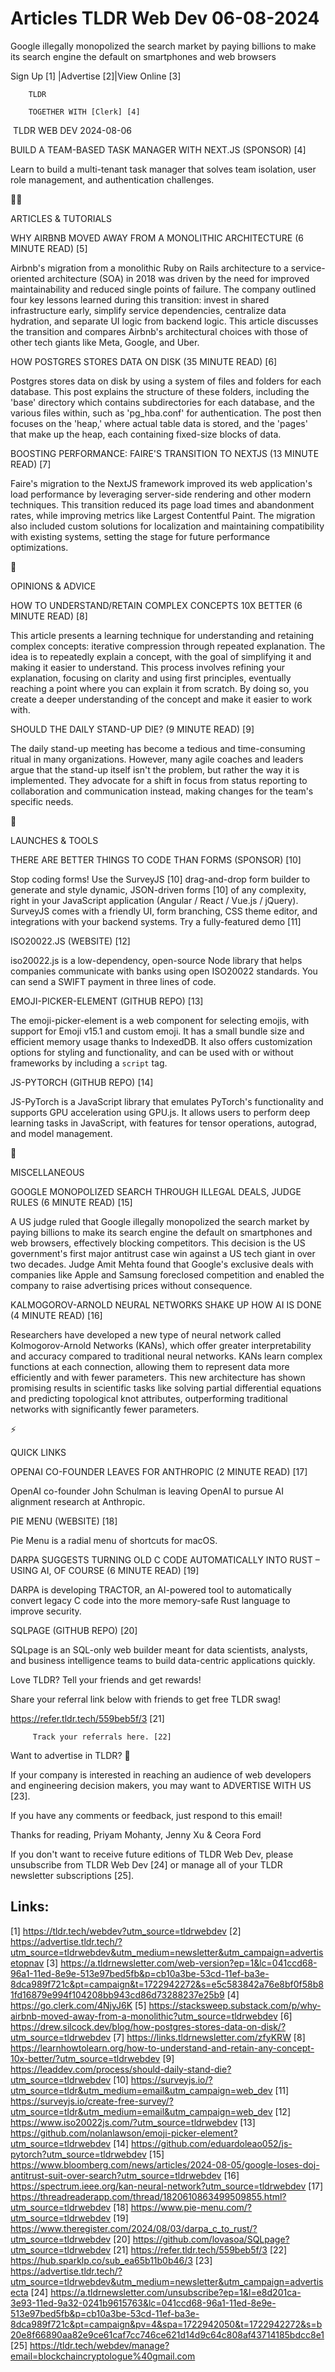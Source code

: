 # Articles TLDR Web Dev 06-08-2024

Google illegally monopolized the search market by paying billions to
make its search engine the default on smartphones and web browsers  

 Sign Up [1] |Advertise [2]|View Online [3] 

		TLDR 

		TOGETHER WITH [Clerk] [4]

 TLDR WEB DEV 2024-08-06

 BUILD A TEAM-BASED TASK MANAGER WITH NEXT.JS (SPONSOR) [4] 

 Learn to build a multi-tenant task manager that solves team
isolation, user role management, and authentication challenges. 

🧑‍💻 

ARTICLES & TUTORIALS

 WHY AIRBNB MOVED AWAY FROM A MONOLITHIC ARCHITECTURE (6 MINUTE READ)
[5] 

 Airbnb's migration from a monolithic Ruby on Rails architecture to a
service-oriented architecture (SOA) in 2018 was driven by the need for
improved maintainability and reduced single points of failure. The
company outlined four key lessons learned during this transition:
invest in shared infrastructure early, simplify service dependencies,
centralize data hydration, and separate UI logic from backend logic.
This article discusses the transition and compares Airbnb's
architectural choices with those of other tech giants like Meta,
Google, and Uber. 

 HOW POSTGRES STORES DATA ON DISK (35 MINUTE READ) [6] 

 Postgres stores data on disk by using a system of files and folders
for each database. This post explains the structure of these folders,
including the 'base' directory which contains subdirectories for each
database, and the various files within, such as 'pg_hba.conf' for
authentication. The post then focuses on the 'heap,' where actual
table data is stored, and the 'pages' that make up the heap, each
containing fixed-size blocks of data. 

 BOOSTING PERFORMANCE: FAIRE'S TRANSITION TO NEXTJS (13 MINUTE READ)
[7] 

 Faire's migration to the NextJS framework improved its web
application's load performance by leveraging server-side rendering and
other modern techniques. This transition reduced its page load times
and abandonment rates, while improving metrics like Largest Contentful
Paint. The migration also included custom solutions for localization
and maintaining compatibility with existing systems, setting the stage
for future performance optimizations. 

🧠 

OPINIONS & ADVICE

 HOW TO UNDERSTAND/RETAIN COMPLEX CONCEPTS 10X BETTER (6 MINUTE READ)
[8] 

 This article presents a learning technique for understanding and
retaining complex concepts: iterative compression through repeated
explanation. The idea is to repeatedly explain a concept, with the
goal of simplifying it and making it easier to understand. This
process involves refining your explanation, focusing on clarity and
using first principles, eventually reaching a point where you can
explain it from scratch. By doing so, you create a deeper
understanding of the concept and make it easier to work with. 

 SHOULD THE DAILY STAND-UP DIE? (9 MINUTE READ) [9] 

 The daily stand-up meeting has become a tedious and time-consuming
ritual in many organizations. However, many agile coaches and leaders
argue that the stand-up itself isn't the problem, but rather the way
it is implemented. They advocate for a shift in focus from status
reporting to collaboration and communication instead, making changes
for the team's specific needs. 

🚀 

LAUNCHES & TOOLS

 THERE ARE BETTER THINGS TO CODE THAN FORMS (SPONSOR) [10] 

 Stop coding forms! Use the SurveyJS [10] drag-and-drop form builder
to generate and style dynamic, JSON-driven forms [10] of any
complexity, right in your JavaScript application (Angular / React /
Vue.js / jQuery). SurveyJS comes with a friendly UI, form branching,
CSS theme editor, and integrations with your backend systems. Try a
fully-featured demo [11] 

 ISO20022.JS (WEBSITE) [12] 

 iso20022.js is a low-dependency, open-source Node library that helps
companies communicate with banks using open ISO20022 standards. You
can send a SWIFT payment in three lines of code. 

 EMOJI-PICKER-ELEMENT (GITHUB REPO) [13] 

 The emoji-picker-element is a web component for selecting emojis,
with support for Emoji v15.1 and custom emoji. It has a small bundle
size and efficient memory usage thanks to IndexedDB. It also offers
customization options for styling and functionality, and can be used
with or without frameworks by including a `script` tag. 

 JS-PYTORCH (GITHUB REPO) [14] 

 JS-PyTorch is a JavaScript library that emulates PyTorch's
functionality and supports GPU acceleration using GPU.js. It allows
users to perform deep learning tasks in JavaScript, with features for
tensor operations, autograd, and model management. 

🎁 

MISCELLANEOUS

 GOOGLE MONOPOLIZED SEARCH THROUGH ILLEGAL DEALS, JUDGE RULES (6
MINUTE READ) [15] 

 A US judge ruled that Google illegally monopolized the search market
by paying billions to make its search engine the default on
smartphones and web browsers, effectively blocking competitors. This
decision is the US government's first major antitrust case win against
a US tech giant in over two decades. Judge Amit Mehta found that
Google's exclusive deals with companies like Apple and Samsung
foreclosed competition and enabled the company to raise advertising
prices without consequence. 

 KALMOGOROV-ARNOLD NEURAL NETWORKS SHAKE UP HOW AI IS DONE (4 MINUTE
READ) [16] 

 Researchers have developed a new type of neural network called
Kolmogorov-Arnold Networks (KANs), which offer greater
interpretability and accuracy compared to traditional neural networks.
KANs learn complex functions at each connection, allowing them to
represent data more efficiently and with fewer parameters. This new
architecture has shown promising results in scientific tasks like
solving partial differential equations and predicting topological knot
attributes, outperforming traditional networks with significantly
fewer parameters. 

⚡ 

QUICK LINKS

 OPENAI CO-FOUNDER LEAVES FOR ANTHROPIC (2 MINUTE READ) [17] 

 OpenAI co-founder John Schulman is leaving OpenAI to pursue AI
alignment research at Anthropic. 

 PIE MENU (WEBSITE) [18] 

 Pie Menu is a radial menu of shortcuts for macOS. 

 DARPA SUGGESTS TURNING OLD C CODE AUTOMATICALLY INTO RUST – USING
AI, OF COURSE (6 MINUTE READ) [19] 

 DARPA is developing TRACTOR, an AI-powered tool to automatically
convert legacy C code into the more memory-safe Rust language to
improve security. 

 SQLPAGE (GITHUB REPO) [20] 

 SQLpage is an SQL-only web builder meant for data scientists,
analysts, and business intelligence teams to build data-centric
applications quickly. 

Love TLDR? Tell your friends and get rewards!

 Share your referral link below with friends to get free TLDR swag! 

 https://refer.tldr.tech/559beb5f/3 [21] 

		 Track your referrals here. [22] 

Want to advertise in TLDR? 📰

 If your company is interested in reaching an audience of web
developers and engineering decision makers, you may want to ADVERTISE
WITH US [23]. 

 If you have any comments or feedback, just respond to this email! 

Thanks for reading, 
Priyam Mohanty, Jenny Xu & Ceora Ford 

If you don't want to receive future editions of TLDR Web Dev, please
unsubscribe from TLDR Web Dev [24] or manage all of your TLDR
newsletter subscriptions [25]. 

 

Links:
------
[1] https://tldr.tech/webdev?utm_source=tldrwebdev
[2] https://advertise.tldr.tech/?utm_source=tldrwebdev&utm_medium=newsletter&utm_campaign=advertisetopnav
[3] https://a.tldrnewsletter.com/web-version?ep=1&lc=041ccd68-96a1-11ed-8e9e-513e97bed5fb&p=cb10a3be-53cd-11ef-ba3e-8dca989f721c&pt=campaign&t=1722942272&s=e5c583842a76e8bf0f58b81fd16879e994f104208bb943cd86d73288237e25b9
[4] https://go.clerk.com/4NjyJ6K
[5] https://stacksweep.substack.com/p/why-airbnb-moved-away-from-a-monolithic?utm_source=tldrwebdev
[6] https://drew.silcock.dev/blog/how-postgres-stores-data-on-disk/?utm_source=tldrwebdev
[7] https://links.tldrnewsletter.com/zfyKRW
[8] https://learnhowtolearn.org/how-to-understand-and-retain-any-concept-10x-better/?utm_source=tldrwebdev
[9] https://leaddev.com/process/should-daily-stand-die?utm_source=tldrwebdev
[10] https://surveyjs.io/?utm_source=tldr&utm_medium=email&utm_campaign=web_dev
[11] https://surveyjs.io/create-free-survey/?utm_source=tldr&utm_medium=email&utm_campaign=web_dev
[12] https://www.iso20022js.com/?utm_source=tldrwebdev
[13] https://github.com/nolanlawson/emoji-picker-element?utm_source=tldrwebdev
[14] https://github.com/eduardoleao052/js-pytorch?utm_source=tldrwebdev
[15] https://www.bloomberg.com/news/articles/2024-08-05/google-loses-doj-antitrust-suit-over-search?utm_source=tldrwebdev
[16] https://spectrum.ieee.org/kan-neural-network?utm_source=tldrwebdev
[17] https://threadreaderapp.com/thread/1820610863499509855.html?utm_source=tldrwebdev
[18] https://www.pie-menu.com/?utm_source=tldrwebdev
[19] https://www.theregister.com/2024/08/03/darpa_c_to_rust/?utm_source=tldrwebdev
[20] https://github.com/lovasoa/SQLpage?utm_source=tldrwebdev
[21] https://refer.tldr.tech/559beb5f/3
[22] https://hub.sparklp.co/sub_ea65b11b0b46/3
[23] https://advertise.tldr.tech/?utm_source=tldrwebdev&utm_medium=newsletter&utm_campaign=advertisecta
[24] https://a.tldrnewsletter.com/unsubscribe?ep=1&l=e8d201ca-3e93-11ed-9a32-0241b9615763&lc=041ccd68-96a1-11ed-8e9e-513e97bed5fb&p=cb10a3be-53cd-11ef-ba3e-8dca989f721c&pt=campaign&pv=4&spa=1722942050&t=1722942272&s=b20e8f66890aa82e9ce61caf7cc746ce621d14d9c64c808af43714185bdcc8e1
[25] https://tldr.tech/webdev/manage?email=blockchaincryptologue%40gmail.com